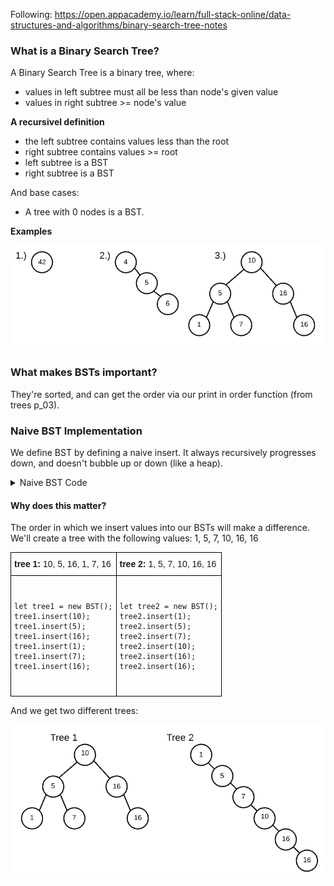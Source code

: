 Following: https://open.appacademy.io/learn/full-stack-online/data-structures-and-algorithms/binary-search-tree-notes

### What is a Binary Search Tree?

A Binary Search Tree is a binary tree, where:
  - values in left subtree must all be less than node's given value
  -  values in right subtree >= node's value

**A recursivel definition**

   - the left subtree contains values less than the root
   - right subtree contains values >= root
   - left subtree is a BST
   - right subtree is a BST

  And base cases:
  - A tree with 0 nodes is a BST.

**Examples**

![Example Binary Search Trees](Images/bsts.png)

### What makes BSTs important?

  They're sorted, and can get the order via our print in order function (from trees p_03).

### Naive BST Implementation
  We define BST by defining a naive insert. It always recursively progresses down, and doesn't bubble up or down (like a heap).

<details>
<summary>Naive BST Code</summary>

```js
class TreeNode {
  constructor(val) {
    this.val = val;
    this.left = null;
    this.right = null;
  }
}

class BST {
  constructor() {
    this.root = null;
  }

  insert(val, root=this.root) {
    // If there is no root, make this val the new root
    if(!this.root) {
      this.root = new TreeNode(val);
      return;
    }
    
    if (val < root.val) { // If the val < root, place on left side
      if (!root.left) { // nothing on left side yet
        root.left = new TreeNode(val);
      } else { // call again recursively moving down a level on left side
        this.insert(val, root.left);
      }
    } else { // val > root, so place on right side
      if (!root.right) {
        root.right = new TreeNode(val)
      } else {
        this.insert(val, root.right);
      }
    }

  }
}
```

</details>

#### Why does this matter? 
  The order in which we insert values into our BSTs will make a difference.
We'll create a tree with the following values: 1, 5, 7, 10, 16, 16


<style type="text/css">
.tg  {border-collapse:collapse;border-spacing:0;}
.tg td{font-family:Arial, sans-serif;font-size:14px;padding:10px 5px;border-style:solid;border-width:1px;overflow:hidden;word-break:normal;border-color:black;}
.tg th{font-family:Arial, sans-serif;font-size:14px;font-weight:normal;padding:10px 5px;border-style:solid;border-width:1px;overflow:hidden;word-break:normal;border-color:black;}
.tg .tg-cly1{text-align:left;vertical-align:middle}
</style>
<table class="tg">
  <tr>
    <th class="tg-cly1"><b>tree 1: </b>10, 5, 16, 1, 7, 16</th>
    <th class="tg-cly1"><b>tree 2: </b>1, 5, 7, 10, 16, 16</th>
  </tr>
  <tr>
    <td class="tg-cly1">
<pre>
<code>
let tree1 = new BST();
tree1.insert(10);
tree1.insert(5);
tree1.insert(16);
tree1.insert(1);
tree1.insert(7);
tree1.insert(16);
</code>
</pre>
    </td>
    <td class="tg-cly1">
<pre><code>
let tree2 = new BST();
tree2.insert(1);
tree2.insert(5);
tree2.insert(7);
tree2.insert(10);
tree2.insert(16);
tree2.insert(16);
</code>
</pre>
    </td>
  </tr>
</table>

And we get two different trees:

![BST bad and good](Images/good_bad_bst.png)